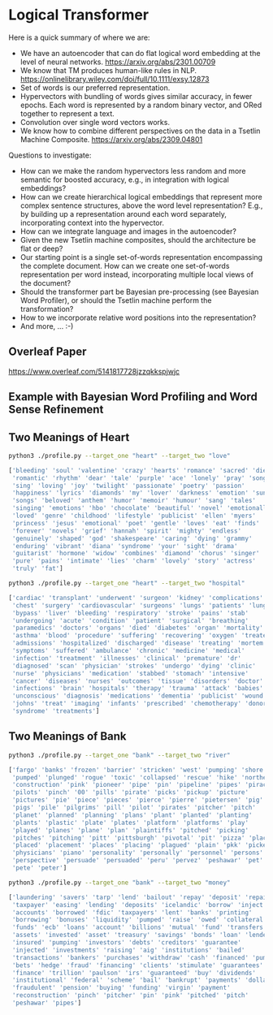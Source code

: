 # Logical Transformer

Here is a quick summary of where we are:
* We have an autoencoder that can do flat logical word embedding at the level of neural networks. https://arxiv.org/abs/2301.00709
* We know that TM produces human-like rules in NLP. https://onlinelibrary.wiley.com/doi/full/10.1111/exsy.12873
* Set of words is our preferred representation.
* Hypervectors with bundling of words gives similar accuracy, in fewer epochs. Each word is represented by a random binary vector, and ORed together to represent a text.
* Convolution over single word vectors works.
* We know how to combine different perspectives on the data in a Tsetlin Machine Composite. https://arxiv.org/abs/2309.04801

Questions to investigate:
* How can we make the random hypervectors less random and more semantic for boosted accuracy, e.g., in integration with logical embeddings?
* How can we create hierarchical logical embeddings that represent more complex sentence structures, above the word level representation? E.g., by building up a representation around each word separately, incorporating context into the hypervector.
* How can we integrate language and images in the autoencoder?
* Given the new Tsetlin machine composites, should the architecture be flat or deep?
* Our starting point is a single set-of-words representation encompassing the complete document. How can we create one set-of-words representation per word instead, incorporating multiple local views of the document?
* Should the transformer part be Bayesian pre-processing (see Bayesian Word Profiler), or should the Tsetlin machine perform the transformation?
* How to we incorporate relative word positions into the representation? 
* And more, ... :-)

## Overleaf Paper

https://www.overleaf.com/5141817728jzzqkkspjwjc

## Example with Bayesian Word Profiling and Word Sense Refinement

## Two Meanings of Heart

```bash
python3 ./profile.py --target_one "heart" --target_two "love"

['bleeding' 'soul' 'valentine' 'crazy' 'hearts' 'romance' 'sacred' 'dies'
 'romantic' 'rhythm' 'dear' 'tale' 'purple' 'ace' 'lonely' 'pray' 'song'
 'sing' 'loving' 'joy' 'twilight' 'passionate' 'poetry' 'passion'
 'happiness' 'lyrics' 'diamonds' 'my' 'lover' 'darkness' 'emotion' 'sung'
 'songs' 'beloved' 'anthem' 'humor' 'memoir' 'humour' 'sang' 'tales'
 'singing' 'emotions' 'hbo' 'chocolate' 'beautiful' 'novel' 'emotionally'
 'loved' 'genre' 'childhood' 'lifestyle' 'publicist' 'ellen' 'myers'
 'princess' 'jesus' 'emotional' 'poet' 'gentle' 'loves' 'eat' 'finds'
 'forever' 'novels' 'grief' 'hannah' 'spirit' 'mighty' 'endless'
 'genuinely' 'shaped' 'god' 'shakespeare' 'caring' 'dying' 'grammy'
 'enduring' 'vibrant' 'diana' 'syndrome' 'your' 'sight' 'drama'
 'guitarist' 'hormone' 'widow' 'combines' 'diamond' 'chorus' 'singer'
 'pure' 'pains' 'intimate' 'lies' 'charm' 'lovely' 'story' 'actress'
 'truly' 'fat']
```

```bash
python3 ./profile.py --target_one "heart" --target_two "hospital"

['cardiac' 'transplant' 'underwent' 'surgeon' 'kidney' 'complications'
 'chest' 'surgery' 'cardiovascular' 'surgeons' 'lungs' 'patients' 'lung'
 'bypass' 'liver' 'bleeding' 'respiratory' 'stroke' 'pains' 'stab'
 'undergoing' 'acute' 'condition' 'patient' 'surgical' 'breathing'
 'paramedics' 'doctors' 'organs' 'died' 'diabetes' 'organ' 'mortality'
 'asthma' 'blood' 'procedure' 'suffering' 'recovering' 'oxygen' 'treated'
 'admissions' 'hospitalized' 'discharged' 'disease' 'treating' 'mortem'
 'symptoms' 'suffered' 'ambulance' 'chronic' 'medicine' 'medical'
 'infection' 'treatment' 'illnesses' 'clinical' 'premature' 'dr'
 'diagnosed' 'scan' 'physician' 'strokes' 'undergo' 'dying' 'clinic'
 'nurse' 'physicians' 'medication' 'stabbed' 'stomach' 'intensive'
 'cancer' 'diseases' 'nurses' 'outcomes' 'tissue' 'disorders' 'doctor'
 'infections' 'brain' 'hospitals' 'therapy' 'trauma' 'attack' 'babies'
 'unconscious' 'diagnosis' 'medications' 'dementia' 'publicist' 'wound'
 'johns' 'treat' 'imaging' 'infants' 'prescribed' 'chemotherapy' 'donor'
 'syndrome' 'treatments']
```

## Two Meanings of Bank

```bash
python3 ./profile.py --target_one "bank" --target_two "river"

['fargo' 'banks' 'frozen' 'barrier' 'stricken' 'west' 'pumping' 'shore'
 'pumped' 'plunged' 'rogue' 'toxic' 'collapsed' 'rescue' 'hike' 'northern'
 'construction' 'pink' 'pioneer' 'pipe' 'pin' 'pipeline' 'pipes' 'piracy'
 'pilots' 'pinch' '00' 'pills' 'pirate' 'picks' 'pickup' 'picture'
 'pictures' 'pie' 'piece' 'pieces' 'pierce' 'pierre' 'pietersen' 'pig'
 'pigs' 'pile' 'pilgrims' 'pill' 'pilot' 'pirates' 'pitcher' 'pitch'
 'planet' 'planned' 'planning' 'plans' 'plant' 'planted' 'planting'
 'plants' 'plastic' 'plate' 'plates' 'platform' 'platforms' 'play'
 'played' 'planes' 'plane' 'plan' 'plaintiffs' 'pitched' 'picking'
 'pitches' 'pitching' 'pitt' 'pittsburgh' 'pivotal' 'pit' 'pizza' 'place'
 'placed' 'placement' 'places' 'placing' 'plagued' 'plain' 'pkk' 'picked'
 'physicians' 'piano' 'personality' 'personally' 'personnel' 'persons'
 'perspective' 'persuade' 'persuaded' 'peru' 'pervez' 'peshawar' 'pet'
 'pete' 'peter']
```

```bash
python3 ./profile.py --target_one "bank" --target_two "money"

['laundering' 'savers' 'tarp' 'lend' 'bailout' 'repay' 'deposit' 'repaid'
 'taxpayer' 'easing' 'lending' 'deposits' 'icelandic' 'borrow' 'inject'
 'accounts' 'borrowed' 'fdic' 'taxpayers' 'lent' 'banks' 'printing'
 'borrowing' 'bonuses' 'liquidity' 'pumped' 'raise' 'owed' 'collateral'
 'funds' 'ecb' 'loans' 'account' 'billions' 'mutual' 'fund' 'transfers'
 'assets' 'invested' 'asset' 'treasury' 'savings' 'bonds' 'loan' 'lenders'
 'insured' 'pumping' 'investors' 'debts' 'creditors' 'guarantee'
 'injected' 'investments' 'raising' 'aig' 'institutions' 'bailed'
 'transactions' 'bankers' 'purchases' 'withdraw' 'cash' 'financed' 'pump'
 'bets' 'hedge' 'fraud' 'financing' 'clients' 'stimulate' 'guarantees'
 'finance' 'trillion' 'paulson' 'irs' 'guaranteed' 'buy' 'dividends'
 'institutional' 'federal' 'scheme' 'bail' 'bankrupt' 'payments' 'dollars'
 'fraudulent' 'pension' 'buying' 'funding' 'virgin' 'payment'
 'reconstruction' 'pinch' 'pitcher' 'pin' 'pink' 'pitched' 'pitch'
 'peshawar' 'pipes']
```




